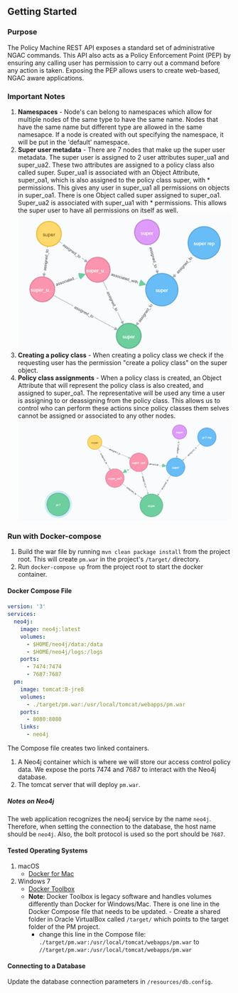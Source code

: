 ## Getting Started

### Purpose
The Policy Machine REST API exposes a standard set of administrative NGAC commands.  This API also acts as a Policy Enforcement Point (PEP) by ensuring any calling user has permission to carry out a command before any action is taken. Exposing the PEP allows users to create web-based, NGAC aware applications.

### Important Notes

1. **Namespaces** - Node's can belong to namespaces which allow for multiple nodes of the same type to have the same name.  Nodes that have the same name but different type are allowed in the same namesapce. If a node is created with out specifying the namespace, it will be put in the 'default' namespace.
1. **Super user metadata** - There are 7 nodes that make up the super user metadata. The super user is assigned to 2 user attributes super_ua1 and super_ua2. These two attributes are assigned to a policy class also called super.  Super_ua1 is associated with an Object Attribute, super_oa1, which is also assigned to the policy class super, with * permissions.  This gives any user in super_ua1 all permissions on objects in super_oa1. There is one Object called super assigned to super_oa1. Super_ua2 is associated with super_ua1 with * permissions.  This allows the super user to have all permissions on itself as well.
![alt text](images/super.png "super")
2. **Creating a policy class** - When creating a policy class we check if the requesting user has the permission "create a policy class" on the super object.
3. **Policy class assignments** - When a policy class is created, an Object Attribute that will represent the policy class is also created, and assigned to super_oa1.  The representative will be used any time a user is assigning to or deassigning from the policy class.  This allows us to control who can perform these actions since policy classes them selves cannot be assigned or associated to any other nodes.
![alt text](images/pc.png "creating a policy class")

### Run with Docker-compose

1. Build the war file by running `mvn clean package install` from the project root. This will create `pm.war` in the project's `/target/` directory.
2. Run `docker-compose up` from the project root to start the docker container.

#### Docker Compose File
```yaml
version: '3'
services:
  neo4j:
    image: neo4j:latest
    volumes:
      - $HOME/neo4j/data:/data
      - $HOME/neo4j/logs:/logs
    ports:
      - 7474:7474
      - 7687:7687
  pm:
    image: tomcat:8-jre8
    volumes:
      - ./target/pm.war:/usr/local/tomcat/webapps/pm.war
    ports:
      - 8080:8080
    links:
      - neo4j
```
The Compose file creates two linked containers.  

1. A Neo4j container which is where we will store our access control policy data. We expose the ports 7474 and 7687 to interact with the Neo4j database.
2. The tomcat server that will deploy `pm.war`.

##### Notes on Neo4j
The web application recognizes the neo4j service by the name `neo4j`.  Therefore, when setting the connection to the database, the host name should be `neo4j`.  Also, the bolt protocol is used so the port should be `7687`.

#### Tested Operating Systems

1. macOS
    - [Docker for Mac](https://hub.docker.com/editions/community/docker-ce-desktop-mac)
2. Windows 7
    - [Docker Toolbox](https://docs.docker.com/toolbox/toolbox_install_windows)
    - **Note**: Docker Toolbox is legacy software and handles volumes differently than Docker for Windows/Mac.  There is one line in the Docker Compose file that needs to be updated.
	      - Create a shared folder in Oracle VirtualBox called `/target/` which points to the target folder of the PM project.
        - change this line in the Compose file:
	    `./target/pm.war:/usr/local/tomcat/webapps/pm.war`
	    to
	    `//target/pm.war:/usr/local/tomcat/webapps/pm.war`

#### Connecting to a Database
Update the database connection parameters in `/resources/db.config`.
